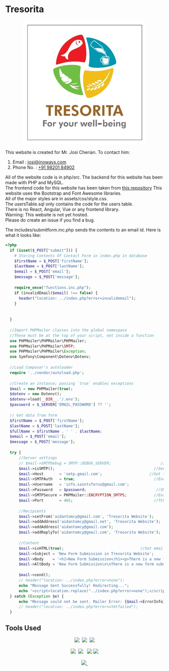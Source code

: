# Tresorita

<p align="center">
    <img src="php/src/images/tresorita-logo.jpg">
</p>

This website is created for Mr. Josi Cherian. To contact him:

1. Email : [josi@inoways.com](mailto:josi@inoways.com)
2. Phone No. : [+91 98201 84902](tel:+919820184902)

All of the website code is in php/src.
The backend for this website has been made with PHP and MySQL.  
The frontend code for this website has been taken from [this repository](https://github.com/MuriungiPatrick/Bootstrap-5-portfolio-template)
This website uses the Bootstrap and Font Awesome libraries.  
All of the major styles are in assets/css/style.css.  
The usersTable.sql only contains the code for the users table.  
There is no React, Angular, Vue or any frontend library.  
Warning: This website is not yet hosted.  
Please do create an issue if you find a bug.

The includes/submitform.inc.php sends the contents to an email id.
Here is what it looks like:

```php
<?php
  if (isset($_POST["submit"])) {
    # Storing Contents Of Contact Form in index.php in database
    $firstName = $_POST['firstName'];
    $lastName = $_POST['lastName'];
    $email = $_POST['email'];
    $message = $_POST['message'];

    require_once("functions.inc.php");
    if (invalidEmail($email) !== false) {
      header("location: ../index.php?error=invalidemail");
    }


  }

  //Import PHPMailer classes into the global namespace
  //These must be at the top of your script, not inside a function
  use PHPMailer\PHPMailer\PHPMailer;
  use PHPMailer\PHPMailer\SMTP;
  use PHPMailer\PHPMailer\Exception;
  use Symfony\Component\Dotenv\Dotenv;

  //Load Composer's autoloader
  require '../vendor/autoload.php';

  //Create an instance; passing `true` enables exceptions
  $mail = new PHPMailer(true);
  $dotenv = new Dotenv();
  $dotenv->load(__DIR__.'/.env');
  $password = $_SERVER['EMAIL_PASSWORD'] ?? '';

  // Get data from form
  $firstName = $_POST['firstName'];
  $lastName = $_POST['lastName'];
  $fullName = $firstName . ' ' . $lastName;
  $email = $_POST['email'];
  $message = $_POST['message'];

  try {
      //Server settings
      // $mail->SMTPDebug = SMTP::DEBUG_SERVER;                      //Enable verbose debug output
      $mail->isSMTP();                                            //Send using SMTP
      $mail->Host       = 'smtp.gmail.com';                     //Set the SMTP server to send through
      $mail->SMTPAuth   = true;                                   //Enable SMTP authentication
      $mail->Username   = 'info.saintsforus@gmail.com';                     //SMTP username
      $mail->Password   = $password;                               //SMTP password
      $mail->SMTPSecure = PHPMailer::ENCRYPTION_SMTPS;            //Enable implicit TLS encryption
      $mail->Port       = 465;                                    //TCP port to connect to; use 587 if you have set   `SMTPSecure = PHPMailer::ENCRYPTION_STARTTLS`

      //Recipients
      $mail->setFrom('aidantomcy@gmail.com', 'Tresorita Website');
      $mail->addAddress('aidantomcy@gmail.net', 'Tresorita Website');
      $mail->addAddress('aidantomcy@gmail.com');
      $mail->addReplyTo('aidantomcy@gmail.com', 'Tresorita Website');

      //Content
      $mail->isHTML(true);                                  //Set email format to HTML
      $mail->Subject = 'New Form Submission in Tresorita Website';
      $mail->Body    = '<h1>New Form Submission</h1><p>There is a new form submission in the website, here are the details: <br>Name: '. $fullName . '<br>Email: ' . $email . '<br>Message: ' . $message .'</p>';
      $mail->AltBody = 'New Form Submission\n\nThere is a new form submission in the website, here are the details:\nName: '. $fullName . '\nEmail: ' . $email . '\nMessage: ' . $message;

      $mail->send();
      // header("location: ../index.php?error=none");
      echo "Message Sent Successfully! Redirecting...";
      echo '<script>location.replace("../index.php?error=none");</script>';
  } catch (Exception $e) {
      echo "Message could not be sent. Mailer Error: {$mail->ErrorInfo}";
      // header("location: ../index.php?error=stmtfailed");
  }
```

## Tools Used

<p align="center">
    <a href="https://php.net" target="_blank_"><img src="https://upload.wikimedia.org/wikipedia/commons/2/27/PHP-logo.svg" height="100px"></a>&nbsp;
    <a href="https://mysql.com" target="_blank_"><img src="https://download.logo.wine/logo/MySQL/MySQL-Logo.wine.png" height="100px"></a>&nbsp;
    <a href="https://sass-lang.com" target="_blank_"><img src="https://upload.wikimedia.org/wikipedia/commons/thumb/9/96/Sass_Logo_Color.svg/1200px-Sass_Logo_Color.svg.png" height="100px"></a>
    <br><br>
    <img src="https://pluralsight2.imgix.net/paths/images/javascript-542e10ea6e.png" height="100px">&nbsp;
    <a href="https://npmjs.com" target="_blank_"><img src="https://upload.wikimedia.org/wikipedia/commons/thumb/d/db/Npm-logo.svg/540px-Npm-logo.svg.png" height="100px"></a>&nbsp;&nbsp;
    <a href="https://getbootstrap.com" target="_blank_"><img src="https://upload.wikimedia.org/wikipedia/commons/b/b2/Bootstrap_logo.svg" height="100px"></a>
    <img src="https://upload.wikimedia.org/wikipedia/commons/6/61/HTML5_logo_and_wordmark.svg" width="100px">
    <br><br>
    <a href="https://fontawesome.com" target="_blank"><img src="https://upload.wikimedia.org/wikipedia/commons/thumb/8/89/Font_Awesome_5_logo_black.svg/1920px-Font_Awesome_5_logo_black.svg.png" height="100px">&nbsp;</a>
</p>
